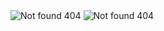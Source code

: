 <img src="https://i.imgur.com/AevBZap.png" alt="Not found 404">
<img src="https://i.imgur.com/a57Fzn4.png" alt="Not found 404">
